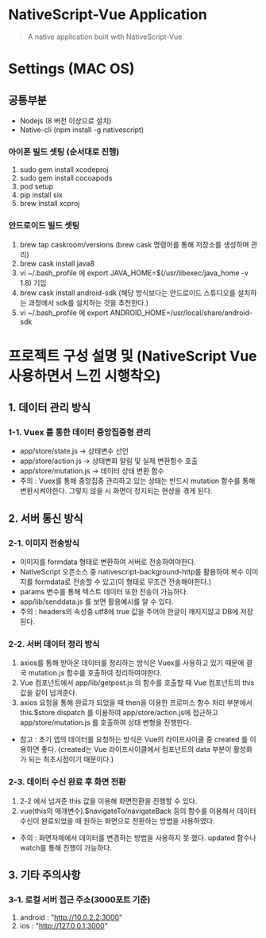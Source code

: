 # NativeScript-Vue Application

> A native application built with NativeScript-Vue

# Settings (MAC OS)

## 공통부분
- Nodejs (8 버전 이상으로 설치)
- Native-cli (npm install -g nativescript)

### 아이폰 빌드 셋팅 (순서대로 진행)
1. sudo gem install xcodeproj
2. sudo gem install cocoapods
3. pod setup
4. pip install six
5. brew install xcproj

### 안드로이드 빌드 셋팅
1. brew tap caskroom/versions (brew cask 명령어를 통해 저장소를 생성하며 관리)
2. brew cask install java8
3. vi ~/.bash_profile 에 export JAVA_HOME=$(/usr/libexec/java_home -v 1.8) 기입
4. brew cask install android-sdk (해당 방식보다는 안드로이드 스튜디오를 설치하는 과정에서 sdk를 설치하는 것을 추천한다.)
5. vi ~/.bash_profile 에 export ANDROID_HOME=/usr/local/share/android-sdk


# 프로젝트 구성 설명 및 (NativeScript Vue 사용하면서 느낀 시행착오)

## 1. 데이터 관리 방식
### 1-1. Vuex 를 통한 데이터 중앙집중형 관리
* app/store/state.js -> 상태변수 선언
* app/store/action.js -> 상태변화 알림 및 실제 변환함수 호출
* app/store/mutation.js -> 데이터 상태 변환 함수
* 주의 : Vuex를 통해 중앙집중 관리하고 있는 상태는 반드시 mutation 함수를 통해 변환시켜야한다. 그렇지 않을 시 화면이 정지되는 현상을 겪게 된다.

## 2. 서버 통신 방식
### 2-1. 이미지 전송방식
* 이미지를 formdata 형태로 변환하여 서버로 전송하여야한다.
* NativeScript 오픈소스 중 nativescript-background-http를 활용하여 복수 이미지를 formdata로 전송할 수 있고(이 형태로 무조건 전송해야한다.)
* params 변수를 통해 텍스트 데이터 또한 전송이 가능하다.
* app/lib/senddata.js 를 보면 활용예시를 알 수 있다.
* 주의 : headers의 속성중 utf8에 true 값을 주어야 한글이 깨지지않고 DB에 저장된다.

### 2-2. 서버 데이터 정리 방식
1. axios를 통해 받아온 데이터를 정리하는 방식은 Vuex를 사용하고 있기 때문에 결국 mutation.js 함수를 호출하여 정리하여야한다.
2. Vue 컴포넌트에서 app/lib/getpost.js 의 함수를 호출할 때 Vue 컴포넌트의 this값을 같이 넘겨준다.
3. axios 요청을 통해 완료가 되었을 때 then을 이용한 프로미스 함수 처리 부분에서 this.$store.dispatch 를 이용하여 app/store/action.js에 접근하고
app/store/mutation.js 를 호출하여 상태 변형을 진행한다.
* 참고 : 초기 앱의 데이터를 요청하는 방식은 Vue의 라이프사이클 중 created 를 이용하면 좋다. (created는 Vue 라이프사이클에서 컴포넌트의 data 부분이 활성화가 되는 최초시점이기 때문이다.)

### 2-3. 데이터 수신 완료 후 화면 전환
1. 2-2 에서 넘겨준 this 값을 이용해 화면전환을 진행할 수 있다.
2. vue(this의 매개변수).$navigateTo/navigateBack 등의 함수를 이용해서 데이터 수신이 완료되었을 때 원하는 화면으로 전환하는 방법을 사용하였다.
* 주의 : 화면자체에서 데이터를 변경하는 방법을 사용하지 못 했다. updated 함수나 watch를 통해 진행이 가능하다.

## 3. 기타 주의사항
### 3-1. 로컬 서버 접근 주소(3000포트 기준)
1. android : "http://10.0.2.2:3000"
2. ios : "http://127.0.0.1:3000"

